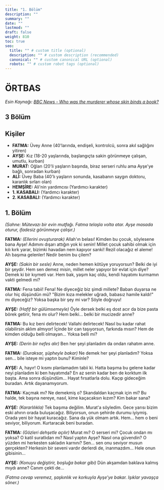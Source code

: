 ```yaml
---
title: "1. Bölüm"
description: ""
summary: ""
date: ""
lastmod: ""
draft: false
weight: 810
toc: true
seo:
  title: "" # custom title (optional)
  description: "" # custom description (recommended)
  canonical: "" # custom canonical URL (optional)
  robots: "" # custom robot tags (optional)
---
```


# ÖRTBAS

*Esin Kaynağı: [BBC News - Who was the murderer whose skin binds a book?](https://www.bbc.com/news/articles/cn0wrdleer2o)*

## 3 Bölüm

## Kişiler

* **FATMA:** Üvey Anne (40'larında, endişeli, kontrolcü, sonra akıl sağlığını yitiren)
* **AYŞE:** Kız (18-20 yaşlarında, başlangıçta sakin görünmeye çalışan, umutlu, kurban)
* **MURAT:** Oğlan (20'li yaşların başında, biraz serseri ruhlu ama Ayşe'ye bağlı, sonradan kurban)
* **ALİ:** Üvey Baba (40'lı yaşların sonunda, kasabanın saygın doktoru, karanlık sırları olan)
* **HEMŞİRE:** Ali'nin yardımcısı (Yardımcı karakter)
* **1. KASABALI:** (Yardımcı karakter)
* **2. KASABALI:** (Yardımcı karakter)

## 1. Bölüm

*(Sahne: Mütevazı bir evin mutfağı. Fatma telaşla volta atar. Ayşe masada oturur, ifadesiz görünmeye çalışır.)*

**FATMA:** *(Ellerini ovuşturarak)* Allah'ın belası! Kimden bu çocuk, söylesene bana Ayşe! Adımını dışarı attığın yok ki senin! Millet çocuk sahibi olmak için kılı kırk yarar, bizimki havadan nem kapıyor sanki! Rezil olacağız el aleme! Ah başıma gelenler! Nedir benim bu çilem?

**AYŞE:** *(Sakin bir sesle)* Anne, neden hemen kötüye yoruyorsun? Belki de iyi bir şeydir. Hem sen demez misin, millet neler yapıyor bir evlat için diye? Demek ki bir kıymeti var. Hem bak, yaşım kaç oldu, kendi hayatımı kurmamın vakti gelmedi mi?

**FATMA:** Fena tabii! Fena! Ne diyeceğiz biz şimdi millete? Baban duyarsa ne olur hiç düşündün mü? "Bizim kıza melekler uğradı, babasız hamile kaldı!" mı diyeceğiz? Yoksa başka bir şey mi var? Söyle doğruyu!

**AYŞE:** *(Hafif bir gülümsemeyle)* Öyle dersek belki eş dost acır da bize pasta börek getirir, fena mı olur? Hem belki... belki bir mucizedir anne?

**FATMA:** Bu kız beni delirtecek! Vallahi delirtecek! Nasıl bu kadar rahat olabilirsin aklım almıyor! İçinde bir can taşıyorsun, farkında mısın? Hem de kimden olduğu belli olmayan... Yoksa belli mi?

**AYŞE:** *(Derin bir nefes alır)* Ben her şeyi planladım da ondan rahatım anne.

**FATMA:** *(Duraksar, şüpheyle bakar)* Ne demek her şeyi planladım? Yoksa sen... bile isteye mi yaptın bunu? Kiminle?

**AYŞE:** A, hayır! O kısmı planlamadım tabii ki. Hatta başıma bu gelene kadar neyi planladım ki ben hayatımda? En az senin kadar ben de korktum ilk başta. Ama sonra düşündüm... Hayat fırsatlarla dolu. Kaçıp gideceğim buradan. Artık dayanamıyorum.

**FATMA:** Kaçmak mı? Ne demekmiş o? Skandaldan kaçmak için mi? Bu halde, tek başına nereye, nasıl, kime kaçacaksın kızım? Kim bakar sana?

**AYŞE:** *(Kararlılıkla)* Tek başıma değilim. Murat'a söyledim. Gece yarısı bizim eski ahırın orada buluşacağız. Biliyorsun, onun şehirde durumu iyiymiş. Orada yeni bir hayat kuracağız. Sana da yük olmam artık. Hem... hem o beni seviyor, biliyorum. Kurtaracak beni buradan.

**FATMA:** *(Gözleri dehşetle açılır)* Murat mı? O serseri mi? Çocuk ondan mı yoksa? O katil suratlıdan mı? Nasıl yaptın Ayşe? Nasıl ona güvendin? O yüzden mi herkesten sakladın karnını? Sen... sen onu seviyor musun gerçekten? Herkesin bir seveni vardır derlerdi de, inanmazdım... Hele onun gibisinin...

**AYŞE:** *(Konuyu değiştirir, boşluğa bakar gibi)* Dün akşamdan baklava kalmış mıydı anne? Canım çekti de...

*(Fatma cevap veremez, şaşkınlık ve korkuyla Ayşe'ye bakar. Işıklar yavaşça söner.)*
